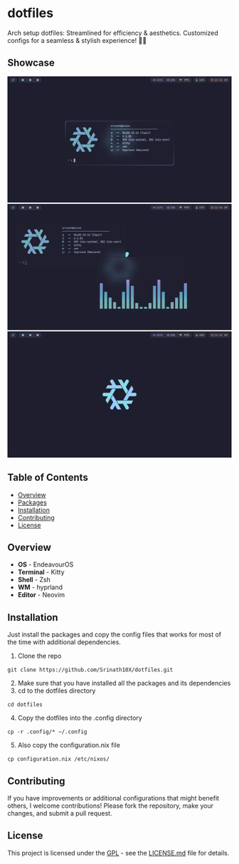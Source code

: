 # dotfiles

Arch setup dotfiles: Streamlined for efficiency &amp; aesthetics. Customized configs for a seamless &amp; stylish experience! 🚀🎨

## Showcase

![screenshot-1](./assets/showcase/screenshot-1.png)
![screenshot-2](./assets/showcase/screenshot-2.png)
![screenshot-3](./assets/showcase/screenshot-3.png)

## Table of Contents

- [Overview](#overview)
- [Packages](#packages)
- [Installation](#installation)
- [Contributing](#contributing)
- [License](#license)

## Overview

- **OS** - EndeavourOS
- **Terminal** - Kitty
- **Shell** - Zsh
- **WM** - hyprland
- **Editor** - Neovim

## Installation

Just install the packages and copy the config files that works for most of the time with additional dependencies.

1. Clone the repo

```
git clone https://github.com/Srinath10X/dotfiles.git
```

2. Make sure that you have installed all the packages and its dependencies
3. cd to the dotfiles directory

```
cd dotfiles
```

4. Copy the dotfiles into the .config directory

```
cp -r .config/* ~/.config
```

5. Also copy the configuration.nix file

```
cp configuration.nix /etc/nixos/
```

## Contributing

If you have improvements or additional configurations that might benefit others, I welcome contributions! Please fork the repository, make your changes, and submit a pull request.

## License

This project is licensed under the [GPL](LICENSE.md) - see the [LICENSE.md](LICENSE.md) file for details.
